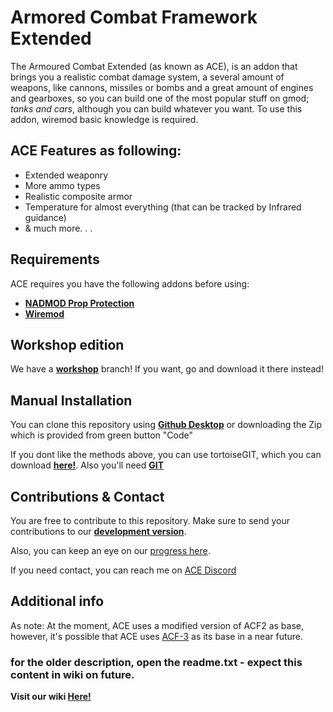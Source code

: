 # Armored Combat Framework Extended

The Armoured Combat Extended (as known as ACE), is an addon that brings you a realistic combat damage system, a several amount of weapons, like cannons, missiles or bombs and a great amount of engines and gearboxes, so you can build one of the most popular stuff on gmod; *tanks and cars*, although you can build whatever you want. To use this addon, wiremod basic knowledge is required.

## ACE Features as following:
* Extended weaponry
* More ammo types
* Realistic composite armor
* Temperature for almost everything (that can be tracked by Infrared guidance)
* & much more. . .

## Requirements

ACE requires you have the following addons before using:
* **[NADMOD Prop Protection](https://steamcommunity.com/workshop/filedetails/?id=159298542)**
* **[Wiremod](https://steamcommunity.com/workshop/filedetails/?id=160250458)**

## Workshop edition

We have a **[workshop](https://steamcommunity.com/sharedfiles/filedetails/?id=2512558788)** branch! If you want, go and download it there instead!

## Manual Installation

You can clone this repository using **[Github Desktop](https://desktop.github.com/)** or downloading the Zip which is provided from green button "Code"

If you dont like the methods above, you can use tortoiseGIT, which you can download **[here!](https://tortoisegit.org/)**. Also you'll need **[GIT](https://git-scm.com/downloads)**

## Contributions & Contact

You are free to contribute to this repository. Make sure to send your contributions to our **[development version](https://github.com/MartyX5555/ACE-Dev)**.

Also, you can keep an eye on our [progress here](https://trello.com/b/AW6lxk7z/ace-development).

If you need contact, you can reach me on [ACE Discord](https://discord.gg/Y8aEYU6)

## Additional info

As note: At the moment, ACE uses a modified version of ACF2 as base, however, it's possible that ACE uses [ACF-3](https://github.com/Stooberton/ACF-3) as its base in a near future.

### for the older description, open the readme.txt - expect this content in wiki on future.

**Visit our wiki [Here!](https://github.com/RedDeadlyCreeper/ArmoredCombatExtended/wiki)**
